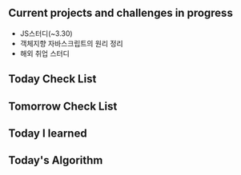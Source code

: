 ## Current projects and challenges in progress

* JS스터디(~3.30)
* 객체지향 자바스크립트의 원리 정리
* 해외 취업 스터디

## Today Check List



## Tomorrow Check List



## Today I learned



## Today's Algorithm

